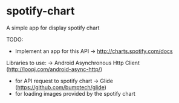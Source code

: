 # spotify-chart
A simple app for display spotify chart

TODO:
- Implement an app for this API -> http://charts.spotify.com/docs

Libraries to use:
-> Android Asynchronous Http Client (http://loopj.com/android-async-http/)
   - for API request to spotify chart
-> Glide (https://github.com/bumptech/glide)
   - for loading images provided by the spotify chart
